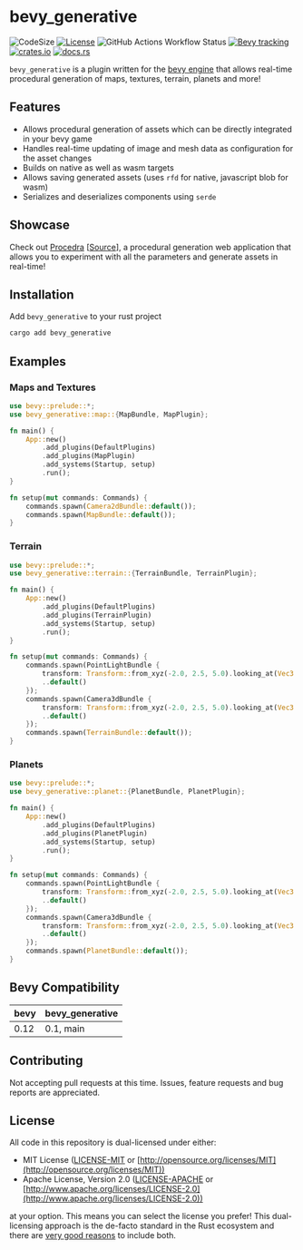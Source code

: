 # bevy_generative

![CodeSize](https://img.shields.io/github/languages/code-size/manankarnik/bevy_generative?style=for-the-badge)
[![License](https://img.shields.io/badge/license-MIT%2FApache-red.svg?style=for-the-badge)](https://github.com/manankarnik/bevy_generative#license)
![GitHub Actions Workflow Status](https://img.shields.io/github/actions/workflow/status/manankarnik/bevy_generative/ci.yml?style=for-the-badge)
[![Bevy tracking](https://img.shields.io/badge/Bevy%20tracking-released%20version-lightblue?style=for-the-badge)](https://bevyengine.org/learn/book/plugin-development/#main-branch-tracking)
[![crates.io](https://img.shields.io/crates/v/bevy_generative?style=for-the-badge)](https://crates.io/crates/bevy_generative)
[![docs.rs](https://img.shields.io/badge/docs-online-brightgreen.svg?style=for-the-badge)](https://docs.rs/bevy_generative)

`bevy_generative` is a plugin written for the [bevy engine](https://bevyengine.org/) that allows real-time procedural generation of maps, textures, terrain, planets and more!

## Features

- Allows procedural generation of assets which can be directly integrated in your bevy game
- Handles real-time updating of image and mesh data as configuration for the asset changes
- Builds on native as well as wasm targets
- Allows saving generated assets (uses `rfd` for native, javascript blob for wasm)
- Serializes and deserializes components using `serde`

## Showcase

Check out [Procedra](https://procedra.netlify.app) [[Source](https://github.com/manankarnik/procedra)], a procedural generation web application that allows you to experiment with all the parameters and generate assets in real-time!

## Installation

Add `bevy_generative` to your rust project

```sh
cargo add bevy_generative
```

## Examples

### Maps and Textures

```rust
use bevy::prelude::*;
use bevy_generative::map::{MapBundle, MapPlugin};

fn main() {
    App::new()
        .add_plugins(DefaultPlugins)
        .add_plugins(MapPlugin)
        .add_systems(Startup, setup)
        .run();
}

fn setup(mut commands: Commands) {
    commands.spawn(Camera2dBundle::default());
    commands.spawn(MapBundle::default());
}

```

### Terrain

```rust
use bevy::prelude::*;
use bevy_generative::terrain::{TerrainBundle, TerrainPlugin};

fn main() {
    App::new()
        .add_plugins(DefaultPlugins)
        .add_plugins(TerrainPlugin)
        .add_systems(Startup, setup)
        .run();
}

fn setup(mut commands: Commands) {
    commands.spawn(PointLightBundle {
        transform: Transform::from_xyz(-2.0, 2.5, 5.0).looking_at(Vec3::ZERO, Vec3::Y),
        ..default()
    });
    commands.spawn(Camera3dBundle {
        transform: Transform::from_xyz(-2.0, 2.5, 5.0).looking_at(Vec3::ZERO, Vec3::Y),
        ..default()
    });
    commands.spawn(TerrainBundle::default());
}

```

### Planets

```rust
use bevy::prelude::*;
use bevy_generative::planet::{PlanetBundle, PlanetPlugin};

fn main() {
    App::new()
        .add_plugins(DefaultPlugins)
        .add_plugins(PlanetPlugin)
        .add_systems(Startup, setup)
        .run();
}

fn setup(mut commands: Commands) {
    commands.spawn(PointLightBundle {
        transform: Transform::from_xyz(-2.0, 2.5, 5.0).looking_at(Vec3::ZERO, Vec3::Y),
        ..default()
    });
    commands.spawn(Camera3dBundle {
        transform: Transform::from_xyz(-2.0, 2.5, 5.0).looking_at(Vec3::ZERO, Vec3::Y),
        ..default()
    });
    commands.spawn(PlanetBundle::default());
}

```

## Bevy Compatibility

| bevy | bevy_generative |
| ---- | --------------- |
| 0.12 | 0.1, main       |

## Contributing

Not accepting pull requests at this time. Issues, feature requests and bug reports are appreciated.

## License

All code in this repository is dual-licensed under either:

- MIT License ([LICENSE-MIT](LICENSE-MIT) or [http://opensource.org/licenses/MIT](http://opensource.org/licenses/MIT))
- Apache License, Version 2.0 ([LICENSE-APACHE](LICENSE-APACHE)
  or [http://www.apache.org/licenses/LICENSE-2.0](http://www.apache.org/licenses/LICENSE-2.0))

at your option.
This means you can select the license you prefer!
This dual-licensing approach is the de-facto standard in the Rust ecosystem and there
are [very good reasons](https://github.com/bevyengine/bevy/issues/2373) to include both.
